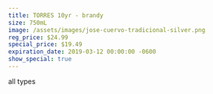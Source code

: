 ```yaml
---
title: TORRES 10yr - brandy
size: 750mL
image: /assets/images/jose-cuervo-tradicional-silver.png
reg_price: $24.99
special_price: $19.49
expiration_date: 2019-03-12 00:00:00 -0600
show_special: true
---
```


all types